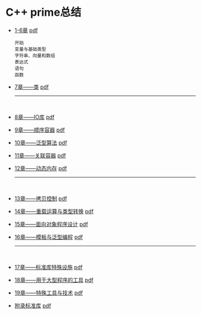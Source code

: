 # C++ prime总结

- [1-6章](C:\Users\nice01qc\CLionProjects\cppprime1-6\READNE.md)  [pdf](C:\Users\nice01qc\CLionProjects\cppprime1-6\1-6.pdf)

  ```
  开始
  变量与基础类型
  字符串、向量和数组
  表达式
  语句
  函数
  ```

- [7章——类](C:\Users\nice01qc\CLionProjects\cppprime7\README.md)  [pdf](C:\Users\nice01qc\CLionProjects\cppprime7\7.pdf)

  ------

  ​


- [8章——IO库](C:\Users\nice01qc\CLionProjects\cppprime8\README.md) [pdf](C:\Users\nice01qc\CLionProjects\cppprime8\8.pdf)

- [9章——顺序容器](C:\Users\nice01qc\CLionProjects\cppprime9\README.md) [pdf](C:\Users\nice01qc\CLionProjects\cppprime9\9.pdf)

- [10章——泛型算法](C:\Users\nice01qc\CLionProjects\cppprime10\README.md) [pdf](C:\Users\nice01qc\CLionProjects\cppprime10\10.pdf)

- [11章——关联容器](C:\Users\nice01qc\CLionProjects\cppprime11\README.md) [pdf](C:\Users\nice01qc\CLionProjects\cppprime11\11.pdf)

- [12章——动态内存](C:\Users\nice01qc\CLionProjects\cppprime12\README.md) [pdf](C:\Users\nice01qc\CLionProjects\cppprime12\12.pdf)

  ------

  ​

- [13章——拷贝控制]() [pdf]()

- [14章——重载运算与类型转换]() [pdf]()

- [15章——面向对象程序设计]() [pdf]()

- [16章——模板与泛型编程]() [pdf]()

  ------

  ​

- [17章——标准库特殊设施]() [pdf]()

- [18章——用于大型程序的工具]() [pdf]()

- [19章——特殊工具与技术]() [pdf]()

- [附录标准库]() [pdf]()

  ​

